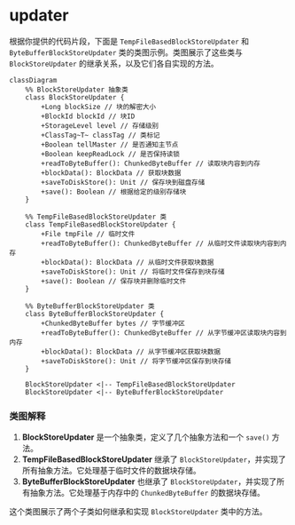# updater

根据你提供的代码片段，下面是 `TempFileBasedBlockStoreUpdater` 和 `ByteBufferBlockStoreUpdater` 类的类图示例。类图展示了这些类与 `BlockStoreUpdater` 的继承关系，以及它们各自实现的方法。

```mermaid
classDiagram
    %% BlockStoreUpdater 抽象类
    class BlockStoreUpdater {
        +Long blockSize // 块的解密大小
        +BlockId blockId // 块ID
        +StorageLevel level // 存储级别
        +ClassTag~T~ classTag // 类标记
        +Boolean tellMaster // 是否通知主节点
        +Boolean keepReadLock // 是否保持读锁
        +readToByteBuffer(): ChunkedByteBuffer // 读取块内容到内存
        +blockData(): BlockData // 获取块数据
        +saveToDiskStore(): Unit // 保存块到磁盘存储
        +save(): Boolean // 根据给定的级别存储块
    }

    %% TempFileBasedBlockStoreUpdater 类
    class TempFileBasedBlockStoreUpdater {
        +File tmpFile // 临时文件
        +readToByteBuffer(): ChunkedByteBuffer // 从临时文件读取块内容到内存
        +blockData(): BlockData // 从临时文件获取块数据
        +saveToDiskStore(): Unit // 将临时文件保存到块存储
        +save(): Boolean // 保存块并删除临时文件
    }

    %% ByteBufferBlockStoreUpdater 类
    class ByteBufferBlockStoreUpdater {
        +ChunkedByteBuffer bytes // 字节缓冲区
        +readToByteBuffer(): ChunkedByteBuffer // 从字节缓冲区读取块内容到内存
        +blockData(): BlockData // 从字节缓冲区获取块数据
        +saveToDiskStore(): Unit // 将字节缓冲区保存到块存储
    }

    BlockStoreUpdater <|-- TempFileBasedBlockStoreUpdater
    BlockStoreUpdater <|-- ByteBufferBlockStoreUpdater
```

### 类图解释

1. **BlockStoreUpdater** 是一个抽象类，定义了几个抽象方法和一个 `save()` 方法。
2. **TempFileBasedBlockStoreUpdater** 继承了 `BlockStoreUpdater`，并实现了所有抽象方法。它处理基于临时文件的数据块存储。
3. **ByteBufferBlockStoreUpdater** 也继承了 `BlockStoreUpdater`，并实现了所有抽象方法。它处理基于内存中的 `ChunkedByteBuffer` 的数据块存储。

这个类图展示了两个子类如何继承和实现 `BlockStoreUpdater` 类中的方法。
